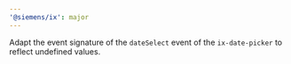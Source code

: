```yaml
---
'@siemens/ix': major
---
```


Adapt the event signature of the `dateSelect` event of the `ix-date-picker` to reflect undefined values.
